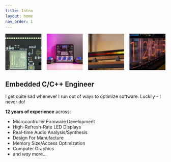 ```yaml
---
title: Intro
layout: home
nav_order: 1
---
```


![Connor Nishijima](https://github.com/connornishijima/connornishijima.github.io/blob/main/img/banner.png?raw=true)

## Embedded C/C++ Engineer

I get quite sad whenever I run out of ways to optimize software. Luckily - I never do!

**12 years of experience** across:

- Microcontroller Firmware Development
- High-Refresh-Rate LED Displays
- Real-time Audio Analysis/Synthesis
- Design For Manufacture
- Memory Size/Access Optimization
- Computer Graphics 
- and *way* more...
